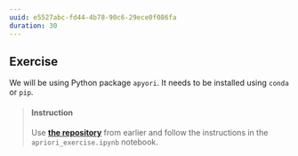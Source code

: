 ```yaml
---
uuid: e5527abc-fd44-4b78-90c6-29ece0f086fa
duration: 30
---
```


## Exercise

We will be using Python package `apyori`. It needs to be installed using `conda` or `pip`.

> #### Instruction
> Use [**the repository**](https://github.com/lighthouse-labs/recommender_engines_exercise) from earlier and follow the instructions in the `apriori_exercise.ipynb` notebook.
